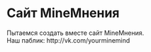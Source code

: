 Сайт MineМнения
============
<div>Пытаемся создать вместе сайт MineМнения.</div>
<div>Наш паблик: http://vk.com/yourminemind</div>
